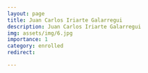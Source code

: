 ```yaml
---
layout: page
title: Juan Carlos Iriarte Galarregui
description: Juan Carlos Iriarte Galarregui
img: assets/img/6.jpg
importance: 1
category: enrolled
redirect: 

---
```

